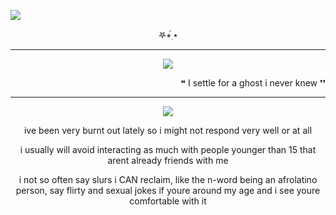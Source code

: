  ![](https://komarev.com/ghpvc/?username=Acceptmylove&style=for-the-badge&color=green)

<p align="center">   
𖤐⭒๋࣭ ⭑
 
---

<p align="center">
<img src="https://file.garden/Zd4zBrmXyXjgTATs/dsjai.png" /></p>
<p align="right">   
❝ I settle for a ghost i never knew ❜❜

---

<p align="center">
<img src="https://file.garden/Zd4zBrmXyXjgTATs/52bb563f.gif" /></p>

 <p align="center"> ive been very burnt out lately so i might not respond very well or at all 

 <p align="center">     
 i usually will avoid interacting as much with people younger than 15 that arent already friends with me

 <p align="center">    i not so often say slurs i CAN reclaim, like the n-word being an afrolatino person, say flirty and sexual jokes if youre around my age and i see youre comfortable with it
  

